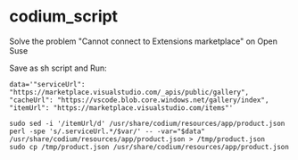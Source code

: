 # codium_script
Solve the problem "Cannot connect to Extensions marketplace" on Open Suse

Save as sh script and Run:

```console
data='"serviceUrl": "https://marketplace.visualstudio.com/_apis/public/gallery",
"cacheUrl": "https://vscode.blob.core.windows.net/gallery/index",
"itemUrl": "https://marketplace.visualstudio.com/items"'

sudo sed -i '/itemUrl/d' /usr/share/codium/resources/app/product.json
perl -spe 's/.serviceUrl.*/$var/' -- -var="$data"  /usr/share/codium/resources/app/product.json > /tmp/product.json
sudo cp /tmp/product.json /usr/share/codium/resources/app/product.json
```
